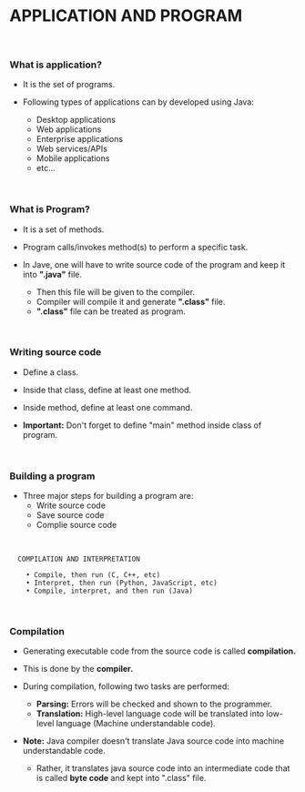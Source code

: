# **APPLICATION AND PROGRAM**

<br>

### **What is application?**

+ It is the set of programs.

+ Following types of applications can by developed using Java:
  + Desktop applications
  + Web applications
  + Enterprise applications
  + Web services/APIs
  + Mobile applications
  + etc...

<br>

### **What is Program?**

+ It is a set of methods.

+ Program calls/invokes method(s) to perform a specific task.

+ In Jave, one will have to write source code of the program and keep it into **".java"** file.
  + Then this file will be given to the compiler.
  + Compiler will compile it and generate **".class"** file.
  + **".class"** file can be treated as program.

<br>

### **Writing source code**

+ Define a class.

+ Inside that class, define at least one method.

+ Inside method, define at least one command.

+ **Important:** Don't forget to define "main" method inside class of program.

<br>

### **Building a program**

+ Three major steps for building a program are:
  + Write source code
  + Save source code
  + Complie source code

<br>

```
  COMPILATION AND INTERPRETATION

    • Compile, then run (C, C++, etc)
    • Interpret, then run (Python, JavaScript, etc)
    • Compile, interpret, and then run (Java)
```

<br>

### **Compilation**

+ Generating executable code from the source code is called **compilation.**

+ This is done by the **compiler.**

+ During compilation, following two tasks are performed:
  + **Parsing:** Errors will be checked and shown to the programmer.
  + **Translation:** High-level language code will be translated into low-level language (Machine understandable code).

+ **Note:** Java compiler doesn't translate Java source code into machine understandable code.
  + Rather, it translates java source code into an intermediate code that is called **byte code** and kept into ".class" file.
